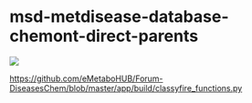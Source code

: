 # msd-metdisease-database-chemont-direct-parents

[![](https://mermaid.ink/img/pako:eNqdkU9rwzAMxb9K0CmFmtxzGGxJYGFsK2yXQWA4ltKYxX9w5ENp-93nkG6wwy4RCIT83u8ZdAblkKCEY5B-zN7rzmap7nMzozDEqGeSMwmULPtl8EajUKn7qCeksMuEuLsMLkRTHJ7b-rNq60vW_OtXIxlnWaAOpFh4GcjyvFtjH_IqPb9aXqk3beF6txlZ5YfYL9QsfWzF-tgvlkI54120uJld_7Lbl-qxfWo-_gZoq0b9RadNAUsE7MFQMFJjutB52XTAyUAdlGlEGmScuIPOXpM0-kSlBjW7AOUgp5n2ICO7t5NVUHKI9COqtUwHNzfV9RvLErRH)](https://mermaid.live/edit#pako:eNqdkU9rwzAMxb9K0CmFmtxzGGxJYGFsK2yXQWA4ltKYxX9w5ENp-93nkG6wwy4RCIT83u8ZdAblkKCEY5B-zN7rzmap7nMzozDEqGeSMwmULPtl8EajUKn7qCeksMuEuLsMLkRTHJ7b-rNq60vW_OtXIxlnWaAOpFh4GcjyvFtjH_IqPb9aXqk3beF6txlZ5YfYL9QsfWzF-tgvlkI54120uJld_7Lbl-qxfWo-_gZoq0b9RadNAUsE7MFQMFJjutB52XTAyUAdlGlEGmScuIPOXpM0-kSlBjW7AOUgp5n2ICO7t5NVUHKI9COqtUwHNzfV9RvLErRH)

https://github.com/eMetaboHUB/Forum-DiseasesChem/blob/master/app/build/classyfire_functions.py
